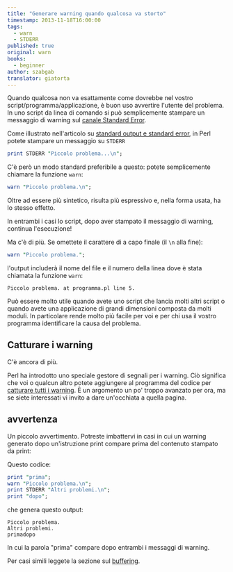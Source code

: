 ```yaml
---
title: "Generare warning quando qualcosa va storto"
timestamp: 2013-11-18T16:00:00
tags:
  - warn
  - STDERR
published: true
original: warn
books:
  - beginner
author: szabgab
translator: giatorta
---
```



Quando qualcosa non va esattamente come dovrebbe nel vostro script/programma/applicazione, è buon uso avvertire
l'utente del problema. In uno script da linea di comando si può semplicemente stampare un
messaggio di warning sul [canale Standard Error](/stdout-stderr-and-redirection).


Come illustrato nell'articolo su [standard output e standard error](/stdout-stderr-and-redirection),
in Perl potete stampare un messaggio su `STDERR`

```perl
print STDERR "Piccolo problema...\n";
```

C'è però un modo standard preferibile a questo: potete semplicemente chiamare
la funzione `warn`:

```perl
warn "Piccolo problema.\n";
```

Oltre ad essere più sintetico, risulta più espressivo e, nella forma usata, ha lo stesso effetto.

In entrambi i casi lo script, dopo aver stampato il messaggio di warning, continua l'esecuzione!

Ma c'è di più.  Se omettete il carattere di a capo finale (il `\n` alla fine):

```perl
warn "Piccolo problema.";
```

l'output includerà il nome del file e il numero della linea
dove è stata chiamata la funzione `warn`:

```
Piccolo problema. at programma.pl line 5.
```

Può essere molto utile quando avete uno script che lancia molti altri script
o quando avete una applicazione di grandi dimensioni composta da molti moduli.
In particolare rende molto più facile per voi e per chi usa il vostro programma
identificare la causa del problema.

## Catturare i warning

C'è ancora di più.

Perl ha introdotto uno speciale gestore di segnali per i warning.
Ciò significa che voi o qualcun altro potete aggiungere al programma del codice per
[catturare tutti i warning](https://perlmaven.com/how-to-capture-and-save-warnings-in-perl).
È un argomento un po' troppo avanzato per ora, ma se siete interessati vi invito a dare
un'occhiata a quella pagina.

## avvertenza

Un piccolo avvertimento. Potreste imbattervi in casi in cui un warning generato dopo
un'istruzione print compare prima del contenuto stampato da print:

Questo codice:

```perl
print "prima";
warn "Piccolo problema.\n";
print STDERR "Altri problemi.\n";
print "dopo";
```

che genera questo output:

```
Piccolo problema.
Altri problemi.
primadopo
```

In cui la parola "prima" compare dopo entrambi i messaggi di warning.

Per casi simili leggete la sezione sul [buffering](/stdout-stderr-and-redirection#buffering).

